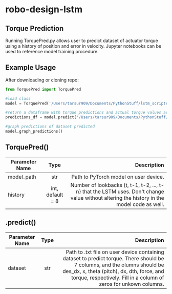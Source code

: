 # robo-design-lstm
## Torque Prediction

Running TorquePred.py allows user to predict dataset of actuator torque using a history of position and error in velocity. Jupyter notebooks can be used to reference model training procedure. 

## Example Usage

After downloading or cloning repo:
```python
from TorquePred import TorquePred

#load class
model = TorquePred('/Users/tarsur909/Documents/PythonStuff/lstm_scripted.pt')

#return a dataframe with torque predictions and actual torque values as columns
predictions_df = model.predict('/Users/tarsur909/Documents/PythonStuff/data/data1.0.txt')

#graph predictions of dataset predicted
model.graph_predictions()
```

## TorquePred()
| Parameter Name        | Type           | Description  |
| ------------- |:-------------:| -----:|
| model_path | str | Path to PyTorch model on user device. |
| history | int, default = 8 | Number of lookbacks {t, t-1, t-2, ..., t-n} that the LSTM uses. Don't change value without altering the history in the model code as well. |

## .predict()
| Parameter Name        | Type           | Description  |
| ------------- |:-------------:| -----:|
| dataset  | str | Path to .txt file on user device containing dataset to predict torque. There should be 7 columns, and the olumns should be des_dx, x, theta (pitch), dx, dth, force, and torque, respectively. Fill in a column of zeros for unkown columns. |

